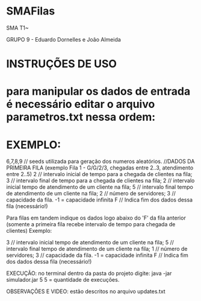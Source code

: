 # SMAFilas
SMA T1~

GRUPO 9 - Eduardo Dornelles e João Almeida

# INSTRUÇÕES DE USO
# para manipular os dados de entrada é necessário editar o arquivo parametros.txt nessa ordem:
# EXEMPLO:

6,7,8,9 // seeds utilizada para geração dos numeros aleatórios.
//DADOS DA PRIMEIRA FILA (exemplo Fila 1 - G/G/2/3, chegadas entre 2..3, atendimento entre 2..5)
2 // intervalo inicial de tempo  para a chegada de clientes na fila;
3 // intervalo final de tempo  para a chegada de clientes na fila;
2 // intervalo inicial tempo de atendimento de um cliente na fila;
5 // intervalo final tempo de atendimento de um cliente na fila;
2 // número de servidores;
3 // capacidade da fila. -1 = capacidade infinita
F // Indica fim dos dados dessa fila (necessário!)

Para filas em tandem indique os dados logo abaixo do 'F' da fila anterior
(somente a primeira fila recebe intervalo de tempo para chegada de clientes)
Exemplo:

3 // intervalo inicial tempo de atendimento de um cliente na fila;
5 // intervalo final tempo de atendimento de um cliente na fila;
1 // número de servidores;
3 // capacidade da fila. -1 = capacidade infinita
F // Indica fim dos dados dessa fila (necessário!)

EXECUÇÃO:
no terminal dentro da pasta do projeto digite:
java -jar simulador.jar 5 
5 = quantidade de execuções.

OBSERVAÇÕES E VIDEO:
estão descritos no arquivo updates.txt